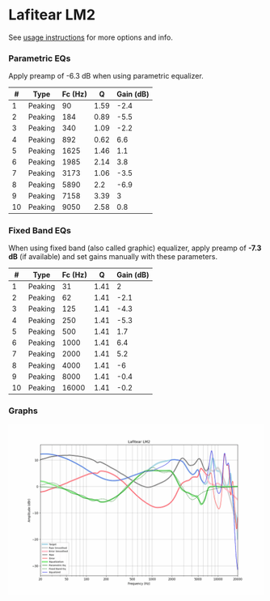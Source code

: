 # Lafitear LM2
See [usage instructions](https://github.com/jaakkopasanen/AutoEq#usage) for more options and info.

### Parametric EQs
Apply preamp of -6.3 dB when using parametric equalizer.

|   # | Type    |   Fc (Hz) |    Q |   Gain (dB) |
|-----|---------|-----------|------|-------------|
|   1 | Peaking |        90 | 1.59 |        -2.4 |
|   2 | Peaking |       184 | 0.89 |        -5.5 |
|   3 | Peaking |       340 | 1.09 |        -2.2 |
|   4 | Peaking |       892 | 0.62 |         6.6 |
|   5 | Peaking |      1625 | 1.46 |         1.1 |
|   6 | Peaking |      1985 | 2.14 |         3.8 |
|   7 | Peaking |      3173 | 1.06 |        -3.5 |
|   8 | Peaking |      5890 | 2.2  |        -6.9 |
|   9 | Peaking |      7158 | 3.39 |         3   |
|  10 | Peaking |      9050 | 2.58 |         0.8 |

### Fixed Band EQs
When using fixed band (also called graphic) equalizer, apply preamp of **-7.3 dB** (if available) and set gains manually with these parameters.

|   # | Type    |   Fc (Hz) |    Q |   Gain (dB) |
|-----|---------|-----------|------|-------------|
|   1 | Peaking |        31 | 1.41 |         2   |
|   2 | Peaking |        62 | 1.41 |        -2.1 |
|   3 | Peaking |       125 | 1.41 |        -4.3 |
|   4 | Peaking |       250 | 1.41 |        -5.3 |
|   5 | Peaking |       500 | 1.41 |         1.7 |
|   6 | Peaking |      1000 | 1.41 |         6.4 |
|   7 | Peaking |      2000 | 1.41 |         5.2 |
|   8 | Peaking |      4000 | 1.41 |        -6   |
|   9 | Peaking |      8000 | 1.41 |        -0.4 |
|  10 | Peaking |     16000 | 1.41 |        -0.2 |

### Graphs
![](./Lafitear%20LM2.png)
